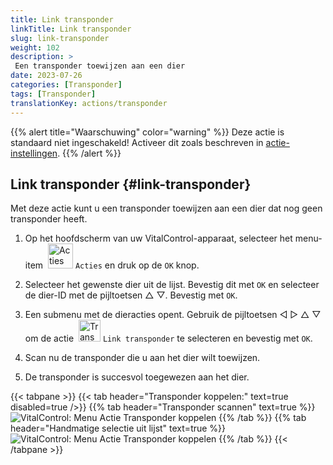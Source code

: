 ```yaml
---
title: Link transponder
linkTitle: Link transponder
slug: link-transponder
weight: 102
description: >
 Een transponder toewijzen aan een dier
date: 2023-07-26
categories: [Transponder]
tags: [Transponder]
translationKey: actions/transponder
---
```

{{% alert title="Waarschuwing" color="warning" %}}
Deze actie is standaard niet ingeschakeld! Activeer dit zoals beschreven in [actie-instellingen](../setting/).
{{% /alert %}}

## Link transponder {#link-transponder}

Met deze actie kunt u een transponder toewijzen aan een dier dat nog geen transponder heeft.

1. Op het hoofdscherm van uw VitalControl-apparaat, selecteer het menu-item &nbsp;<img src="/icons/actions.svg" width="40" align="bottom" alt="Acties" /> `Acties` en druk op de `OK` knop.

2. Selecteer het gewenste dier uit de lijst. Bevestig dit met `OK` en selecteer de dier-ID met de pijltoetsen △ ▽. Bevestig met `OK`.

3. Een submenu met de dieracties opent. Gebruik de pijltoetsen ◁ ▷ △ ▽ om de actie &nbsp;<img src="/icons/actions/link-transponder.svg" width="35" align="bottom" alt="Transponder koppelen" /> `Link transponder` te selecteren en bevestig met `OK`.

4. Scan nu de transponder die u aan het dier wilt toewijzen.

5. De transponder is succesvol toegewezen aan het dier.

{{< tabpane >}}
{{< tab header="Transponder koppelen:" text=true disabled=true />}}
{{% tab header="Transponder scannen" text=true %}}
 ![VitalControl: Menu Actie Transponder koppelen](../images/linktransponder-scan.png "Transponder koppelen")
{{% /tab %}}
{{% tab header="Handmatige selectie uit lijst" text=true %}}
 ![VitalControl: Menu Actie Transponder koppelen](../images/linktransponder.png "Transponder koppelen")
{{% /tab %}}
{{< /tabpane >}}
